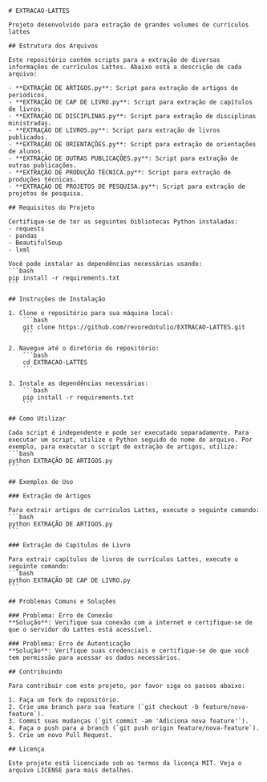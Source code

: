 
    # EXTRACAO-LATTES

    Projeto desenvolvido para extração de grandes volumes de currículos lattes

    ## Estrutura dos Arquivos

    Este repositório contém scripts para a extração de diversas informações de currículos Lattes. Abaixo está a descrição de cada arquivo:

    - **EXTRAÇÃO DE ARTIGOS.py**: Script para extração de artigos de periódicos.
    - **EXTRAÇÃO DE CAP DE LIVRO.py**: Script para extração de capítulos de livros.
    - **EXTRAÇÃO DE DISCIPLINAS.py**: Script para extração de disciplinas ministradas.
    - **EXTRAÇÃO DE LIVROS.py**: Script para extração de livros publicados.
    - **EXTRAÇÃO DE ORIENTAÇÕES.py**: Script para extração de orientações de alunos.
    - **EXTRAÇÃO DE OUTRAS PUBLICAÇÕES.py**: Script para extração de outras publicações.
    - **EXTRAÇÃO DE PRODUÇÃO TÉCNICA.py**: Script para extração de produções técnicas.
    - **EXTRAÇÃO DE PROJETOS DE PESQUISA.py**: Script para extração de projetos de pesquisa.

    ## Requisitos do Projeto

    Certifique-se de ter as seguintes bibliotecas Python instaladas:
    - requests
    - pandas
    - BeautifulSoup
    - lxml

    Você pode instalar as dependências necessárias usando:
    ```bash
    pip install -r requirements.txt
    ```

    ## Instruções de Instalação

    1. Clone o repositório para sua máquina local:
        ```bash
        git clone https://github.com/revoredotulio/EXTRACAO-LATTES.git
        ```

    2. Navegue até o diretório do repositório:
        ```bash
        cd EXTRACAO-LATTES
        ```

    3. Instale as dependências necessárias:
        ```bash
        pip install -r requirements.txt
        ```

    ## Como Utilizar

    Cada script é independente e pode ser executado separadamente. Para executar um script, utilize o Python seguido do nome do arquivo. Por exemplo, para executar o script de extração de artigos, utilize:
    ```bash
    python EXTRAÇÃO DE ARTIGOS.py
    ```

    ## Exemplos de Uso

    ### Extração de Artigos

    Para extrair artigos de currículos Lattes, execute o seguinte comando:
    ```bash
    python EXTRAÇÃO DE ARTIGOS.py
    ```

    ### Extração de Capítulos de Livro

    Para extrair capítulos de livros de currículos Lattes, execute o seguinte comando:
    ```bash
    python EXTRAÇÃO DE CAP DE LIVRO.py
    ```

    ## Problemas Comuns e Soluções

    ### Problema: Erro de Conexão
    **Solução**: Verifique sua conexão com a internet e certifique-se de que o servidor do Lattes está acessível.

    ### Problema: Erro de Autenticação
    **Solução**: Verifique suas credenciais e certifique-se de que você tem permissão para acessar os dados necessários.

    ## Contribuindo

    Para contribuir com este projeto, por favor siga os passos abaixo:

    1. Faça um fork do repositório.
    2. Crie uma branch para sua feature (`git checkout -b feature/nova-feature`).
    3. Commit suas mudanças (`git commit -am 'Adiciona nova feature'`).
    4. Faça o push para a branch (`git push origin feature/nova-feature`).
    5. Crie um novo Pull Request.

    ## Licença

    Este projeto está licenciado sob os termos da licença MIT. Veja o arquivo LICENSE para mais detalhes.
    